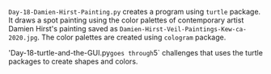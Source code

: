 `Day-18-Damien-Hirst-Painting.py` creates a program using `turtle` package. It draws a spot painting using
the color palettes of contemporary artist Damien Hirst's painting saved as `Damien-Hirst-Veil-Paintings-Kew-ca-2020.jpg`.
The color palettes are created using `cologram` package.

'Day-18-turtle-and-the-GUI.py` goes through `5` challenges that uses the turtle packages to create shapes and colors.